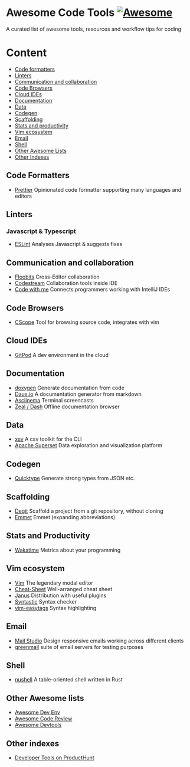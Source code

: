 # Awesome Code Tools [![Awesome](https://cdn.rawgit.com/sindresorhus/awesome/d7305f38d29fed78fa85652e3a63e154dd8e8829/media/badge.svg)](https://github.com/sindresorhus/awesome)

A curated list of awesome tools, resources and workflow tips for coding

# Content
- [Code formatters](#code-formatters)
- [Linters](#linters)
- [Communication and collaboration](#communiction-and-collaboration)
- [Code Browsers](#code-browsers)
- [Cloud IDEs](#cloud-ides)
- [Documentation](#documentation)
- [Data](#data)
- [Codegen](#codegen)
- [Scaffolding](#scaffolding)
- [Stats and productivity](#stats-and-productivity)
- [Vim ecosystem](#vim-ecosystem)
- [Email](#email)
- [Shell](#shell)
- [Other Awesome Lists](#other-awesome-lists)
- [Other Indexes](#other-indexes)

## Code Formatters
- [Prettier](https://prettier.io) Opinionated code formatter supporting many languages and editors

## Linters
### Javascript & Typescript
- [ESLint](https://eslint.org/) Analyses Javascript & suggests fixes

## Communication and collaboration
- [Floobits](https://floobits.com/) Cross-Editor collaboration
- [Codestream](https://www.codestream.com/) Collaboration tools inside IDE
- [Code with me](https://plugins.jetbrains.com/plugin/14896-code-with-me) Connects programmers working with IntelliJ IDEs

## Code Browsers
- [CScope](http://cscope.sourceforge.net/) Tool for browsing source code, integrates with vim

## Cloud IDEs
- [GitPod](https://www.gitpod.io/) A dev environment in the cloud

## Documentation
- [doxygen](https://www.doxygen.nl/index.html) Generate documentation from code
- [Daux.io](http://daux.io/) A documentation generator from markdown
- [Asciinema](https://asciinema.org) Terminal screencasts
- [Zeal / Dash](https://zealdocs.org) Offline documentation browser

## Data
- [xsv](https://github.com/BurntSushi/xsv) A csv toolkit for the CLI
- [Apache Superset](https://superset.apache.org/) Data exploration and visualization platform

## Codegen
- [Quicktype](https://github.com/quicktype/quicktype) Generate strong types from JSON etc.

## Scaffolding
- [Degit](https://github.com/Rich-Harris/degit) Scaffold a project from a git repository, without cloning
- [Emmet](https://emmet.io/) Emmet (expanding abbreviations)

## Stats and Productivity
- [Wakatime](https://wakatime.com) Metrics about your programming

## Vim ecosystem
- [Vim](https://vim.org) The legendary modal editor
- [Cheat-Sheet](https://vim.rtorr.com) Well-arranged cheat sheet
- [Janus](https://github.com/carlhuda/janus) Distribution with useful plugins
- [Syntastic](https://github.com/vim-syntastic/syntastic) Syntax checker
- [vim-easytags](https://github.com/xolox/vim-easytags) Syntax highlighting

## Email
- [Mail Studio](https://mailstudio.app) Design responsive emails working across different clients
- [greenmail](https://github.com/greenmail-mail-test/greenmail) suite of email servers for testing purposes

## Shell
- [nushell](https://www.nushell.sh/) A table-oriented shell written in Rust

## Other Awesome lists
- [Awesome Dev Env](https://github.com/jondot/awesome-devenv)
- [Awesome Code Review](https://github.com/joho/awesome-code-review)
- [Awesome Devtools](https://github.com/moimikey/awesome-devtools)

## Other indexes
- [Developer Tools on ProductHunt](https://www.producthunt.com/topics/developer-tools)
